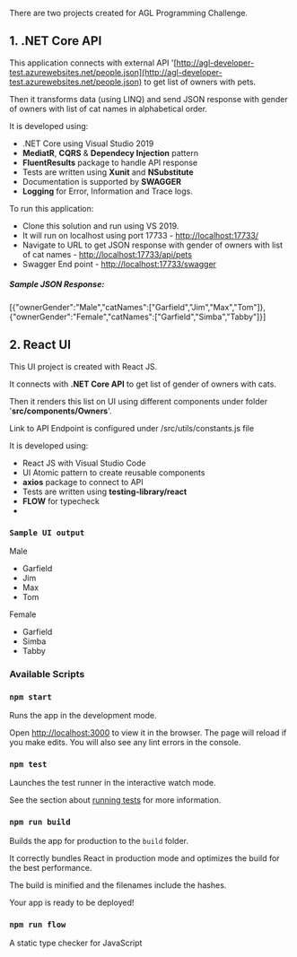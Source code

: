 There are two projects created for AGL Programming Challenge.

##  1. .NET Core API

This application connects with external API '[http://agl-developer-test.azurewebsites.net/people.json](http://agl-developer-test.azurewebsites.net/people.json) to get list of owners with pets. 

Then it transforms data (using LINQ) and send JSON response with gender of owners with list of cat names in alphabetical order.

It is developed using:

 - .NET Core using Visual Studio 2019
 - **MediatR**,  **CQRS** & **Dependecy Injection** pattern
 - **FluentResults** package to handle API response
 - Tests are written using **Xunit** and **NSubstitute**
 - Documentation is supported by  **SWAGGER**
 - **Logging** for Error, Information and Trace logs.

To run this application:

 - Clone this solution and run using VS 2019.
 - It will run on localhost using port 17733 - [http://localhost:17733/](http://localhost:17733/)
 - Navigate to URL to get JSON response with gender of owners with list of cat names   - [http://localhost:17733/api/pets](http://localhost:17733/api/pets)
 - Swagger End point - [http://localhost:17733/swagger](http://localhost:17733/swagger)




##### Sample JSON Response:
[{"ownerGender":"Male","catNames":["Garfield","Jim","Max","Tom"]},{"ownerGender":"Female","catNames":["Garfield","Simba","Tabby"]}]

## 2.  React UI

This UI project is created with React JS. 

It connects with **.NET Core API** to get list of gender of owners with cats.

Then it renders this list on UI using different components under folder '**src/components/Owners**'. 

Link to API Endpoint is configured under /src/utils/constants.js file

It is developed using:

 - React JS with Visual Studio Code
 - UI Atomic pattern to create reusable components
 - **axios** package to connect to API
 - Tests are written using **testing-library/react**
 - **FLOW** for typecheck
 -  
### `Sample UI output`

Male
 - Garfield 
 - Jim 
 - Max 
 - Tom

Female
 - Garfield 
 - Simba 
 - Tabby

### Available Scripts

   

### `npm start`

  

Runs the app in the development mode.<br  />

Open [http://localhost:3000](http://localhost:3000) to view it in the browser. The page will reload if you make edits. You will also see any lint errors in the console.

  

### `npm test`

Launches the test runner in the interactive watch mode.<br  />

See the section about [running tests](https://facebook.github.io/create-react-app/docs/running-tests) for more information.

  

### `npm run build`

  

Builds the app for production to the `build` folder.<br  />

It correctly bundles React in production mode and optimizes the build for the best performance.

  

The build is minified and the filenames include the hashes.<br  />

Your app is ready to be deployed!

### `npm run flow`

A static type checker for JavaScript



